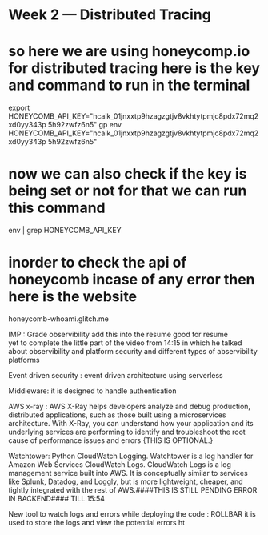 # Week 2 — Distributed Tracing

# so here we are using honeycomp.io for distributed tracing here is the key and command to run in the terminal 
export HONEYCOMB_API_KEY="hcaik_01jnxxtp9hzagzgtjv8vkhtytpmjc8pdx72mq2xd0yy343p
5h92zwfz6n5" 
gp env HONEYCOMB_API_KEY="hcaik_01jnxxtp9hzagzgtjv8vkhtytpmjc8pdx72mq2xd0yy343p
5h92zwfz6n5" 

# now we can also check if the key is being set or not for that we can run this command 
env | grep HONEYCOMB_API_KEY 

# inorder to check the api of honeycomb incase of any error then here is the website 
honeycomb-whoami.glitch.me

IMP : Grade observibility add this into the resume good for resume  
yet to complete the little part of the video from 14:15 in which he talked about observibility and platform security and different types of abservibility platforms 

Event driven security : event driven architecture using serverless  


Middleware: it is designed to handle authentication 

AWS x-ray : AWS X-Ray helps developers analyze and debug production, distributed applications, such as those built using a microservices architecture. With X-Ray, you can understand how your application and its underlying services are performing to identify and troubleshoot the root cause of performance issues and errors {THIS IS OPTIONAL.}

Watchtower: Python CloudWatch Logging. Watchtower is a log handler for Amazon Web Services CloudWatch Logs. CloudWatch Logs is a log management service built into AWS. It is conceptually similar to services like Splunk, Datadog, and Loggly, but is more lightweight, cheaper, and tightly integrated with the rest of AWS.####THIS IS STILL PENDING ERROR IN BACKEND#### TILL 15:54 

New tool to watch logs and errors while deploying the code : ROLLBAR it is used to store the logs and view the potential errors ht